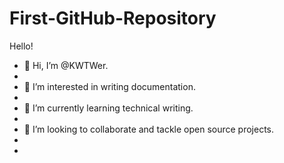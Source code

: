 # First-GitHub-Repository
Hello!

- 👋 Hi, I’m @KWTWer.
- 
- 👀 I’m interested in writing documentation.
- 
- 🌱 I’m currently learning technical writing.
- 
- 💞️ I’m looking to collaborate and tackle open source projects.
- 
-
